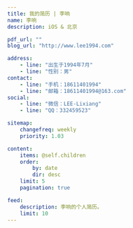 ```yaml
---
title: 我的简历 | 李响
name: 李响
description: iOS & 北京

pdf_url: ""
blog_url: "http://www.lee1994.com"

address:
    - line: "出生于1994年7月"
    - line: "性别：男"
contact: 
    - line: "手机：18611401994"
    - line: "邮箱：18611401994@163.com"
social:
    - line: "微信：LEE-Lixiang"
    - line: "QQ：332459523"

sitemap:
    changefreq: weekly
    priority: 1.03

content:
    items: @self.children
    order:
        by: date
        dir: desc
    limit: 5
    pagination: true

feed:
    description: 李响的个人简历。
    limit: 10
---
```


